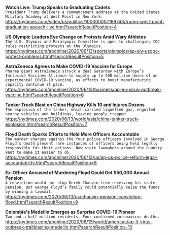 **Watch Live: Trump Speaks to Graduating Cadets**\
`President Trump delivers a commencement address at the United States Military Academy at West Point in New York.`\
https://nytimes.com/video/us/politics/100000007189743/trump-west-point-graduation-speech-live.html?searchResultPosition=4

**US Olympic Leaders Eye Change on Protests Amid Wary Athletes**\
`The U.S. Olympic and Paralympic Committee is open to challenging IOC rules restricting protests at the Olympics.`\
https://nytimes.com/aponline/2020/06/13/sports/olympics/ap-oly-usopc-protest-problems.html?searchResultPosition=5

**AstraZeneca Agrees to Make COVID-19 Vaccine for Europe**\
`Pharma giant AstraZeneca struck a deal Saturday with Europe’s Inclusive Vaccines Alliance to supply up to 400 million doses of an experimental COVID-19 vaccine, as efforts to boost manufacturing capacity continue at pace.`\
https://nytimes.com/aponline/2020/06/13/business/ap-eu-virus-outbreak-vaccine.html?searchResultPosition=6

**Tanker Truck Blast on China Highway Kills 10 and Injures Dozens**\
`The explosion of the tanker, which carried liquefied gas, engulfed nearby vehicles and buildings, leaving people trapped.`\
https://nytimes.com/2020/06/13/world/asia/china-tanker-truck-explosion.html?searchResultPosition=7

**Floyd Death Sparks Efforts to Hold More Officers Accountable**\
`The murder charges against the four police officers involved in George Floyd's death present rare instances of officers being held legally responsible for their actions. Now state lawmakers around the country want to make it easier to do.`\
https://nytimes.com/aponline/2020/06/13/us/ap-us-police-reform-legal-accountability.html?searchResultPosition=8

**Ex-Officer Accused of Murdering Floyd Could Get $50,000 Annual Pension**\
`A conviction would not stop Derek Chauvin from receiving his state pension. But George Floyd’s family could potentially seize the funds by winning a lawsuit.`\
https://nytimes.com/2020/06/13/us/chauvin-pension-conviction-floyd.html?searchResultPosition=9

**Colombia's Medellin Emerges as Surprise COVID-19 Pioneer**\
`Two and a half million residents. Four confirmed coronavirus deaths.`\
https://nytimes.com/aponline/2020/06/13/world/americas/ap-lt-virus-outbreak-trailblazing-medellin.html?searchResultPosition=10

